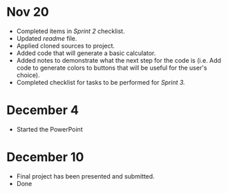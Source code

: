 # Nov 20
* Completed items in _Sprint 2_ checklist. 
* Updated _readme_ file. 
* Applied cloned sources to project.
* Added code that will generate a basic calculator.
* Added notes to demonstrate what the next step for the code is (i.e. Add code to generate colors to buttons that will be useful for the user's choice).
* Completed checklist for tasks to be performed for _Sprint 3._
# December 4
* Started the PowerPoint
# December 10
* Final project has been presented and submitted.
* Done
